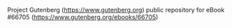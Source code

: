 Project Gutenberg (https://www.gutenberg.org) public repository for
eBook #66705 (https://www.gutenberg.org/ebooks/66705)
